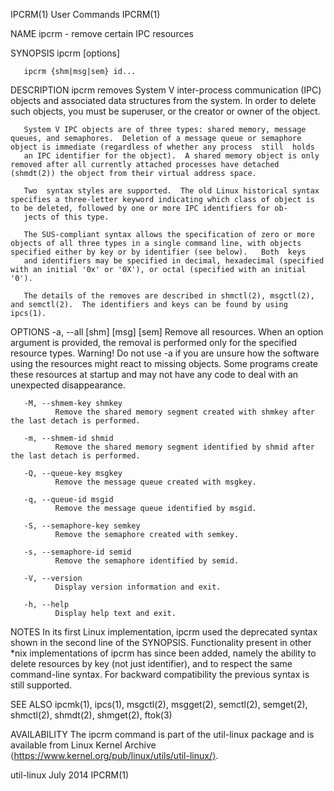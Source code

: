 IPCRM(1)                                                                                        User Commands                                                                                        IPCRM(1)

NAME
       ipcrm - remove certain IPC resources

SYNOPSIS
       ipcrm [options]

       ipcrm {shm|msg|sem} id...

DESCRIPTION
       ipcrm  removes  System V inter-process communication (IPC) objects and associated data structures from the system.  In order to delete such objects, you must be superuser, or the creator or owner of
       the object.

       System V IPC objects are of three types: shared memory, message queues, and semaphores.  Deletion of a message queue or semaphore object is immediate (regardless of whether any process  still  holds
       an IPC identifier for the object).  A shared memory object is only removed after all currently attached processes have detached (shmdt(2)) the object from their virtual address space.

       Two  syntax styles are supported.  The old Linux historical syntax specifies a three-letter keyword indicating which class of object is to be deleted, followed by one or more IPC identifiers for ob‐
       jects of this type.

       The SUS-compliant syntax allows the specification of zero or more objects of all three types in a single command line, with objects specified either by key or by identifier (see below).   Both  keys
       and identifiers may be specified in decimal, hexadecimal (specified with an initial '0x' or '0X'), or octal (specified with an initial '0').

       The details of the removes are described in shmctl(2), msgctl(2), and semctl(2).  The identifiers and keys can be found by using ipcs(1).

OPTIONS
       -a, --all [shm] [msg] [sem]
              Remove  all  resources.  When an option argument is provided, the removal is performed only for the specified resource types.  Warning!  Do not use -a if you are unsure how the software using
              the resources might react to missing objects.  Some programs create these resources at startup and may not have any code to deal with an unexpected disappearance.

       -M, --shmem-key shmkey
              Remove the shared memory segment created with shmkey after the last detach is performed.

       -m, --shmem-id shmid
              Remove the shared memory segment identified by shmid after the last detach is performed.

       -Q, --queue-key msgkey
              Remove the message queue created with msgkey.

       -q, --queue-id msgid
              Remove the message queue identified by msgid.

       -S, --semaphore-key semkey
              Remove the semaphore created with semkey.

       -s, --semaphore-id semid
              Remove the semaphore identified by semid.

       -V, --version
              Display version information and exit.

       -h, --help
              Display help text and exit.

NOTES
       In its first Linux implementation, ipcrm used the deprecated syntax shown in the second line of the SYNOPSIS.  Functionality present in other *nix implementations of  ipcrm  has  since  been  added,
       namely the ability to delete resources by key (not just identifier), and to respect the same command-line syntax.  For backward compatibility the previous syntax is still supported.

SEE ALSO
       ipcmk(1), ipcs(1), msgctl(2), msgget(2), semctl(2), semget(2), shmctl(2), shmdt(2), shmget(2), ftok(3)

AVAILABILITY
       The ipcrm command is part of the util-linux package and is available from Linux Kernel Archive ⟨https://www.kernel.org/pub/linux/utils/util-linux/⟩.

util-linux                                                                                        July 2014                                                                                          IPCRM(1)
